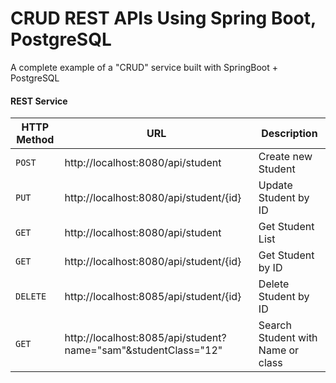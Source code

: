 # CRUD REST APIs Using Spring Boot, PostgreSQL

A complete example of a "CRUD" service built with SpringBoot + PostgreSQL


#### REST Service

|HTTP Method|URL|Description|
|---|---|---|
|`POST`|http://localhost:8080/api/student | Create new Student |
|`PUT`|http://localhost:8080/api/student/{id} | Update Student by ID |
|`GET`|http://localhost:8080/api/student | Get Student List |
|`GET`|http://localhost:8080/api/student/{id} | Get Student by ID |
|`DELETE`|http://localhost:8085/api/student/{id} | Delete Student by ID |
|`GET`|http://localhost:8085/api/student?name="sam"&studentClass="12" | Search Student with Name or class |
